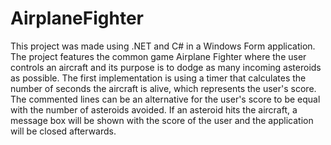 # AirplaneFighter
This project was made using .NET and C# in a Windows Form application. The project features the common game Airplane Fighter where the user controls an aircraft and its purpose is to dodge as many incoming asteroids as possible. The first implementation is using a timer that calculates the number of seconds the aircraft is alive, which represents the user's score. The commented lines can be an alternative for the user's score to be equal with the number of asteroids avoided. If an asteroid hits the aircraft, a message box will be shown with the score of the user and the application will be closed afterwards.
